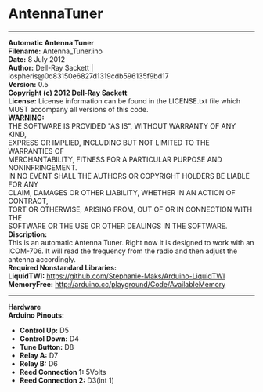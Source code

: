AntennaTuner
============
--------------------------------------------------------------------------------
__Automatic Antenna Tuner__  
__Filename:__ Antenna_Tuner.ino  
__Date:__ 8 July 2012  
__Author:__ Dell-Ray Sackett | lospheris@0d83150e6827d1319cdb596135f9bd17  
__Version:__ 0.5  
__Copyright (c) 2012 Dell-Ray Sackett__  
__License:__ License information can be found in the LICENSE.txt file which
  MUST accompany all versions of this code.  
__WARNING:__  
 THE SOFTWARE IS PROVIDED "AS IS", WITHOUT WARRANTY OF ANY KIND,  
 EXPRESS OR IMPLIED, INCLUDING BUT NOT LIMITED TO THE WARRANTIES OF  
 MERCHANTABILITY, FITNESS FOR A PARTICULAR PURPOSE AND NONINFRINGEMENT.  
 IN NO EVENT SHALL THE AUTHORS OR COPYRIGHT HOLDERS BE LIABLE FOR ANY  
 CLAIM, DAMAGES OR OTHER LIABILITY, WHETHER IN AN ACTION OF CONTRACT,  
 TORT OR OTHERWISE, ARISING FROM, OUT OF OR IN CONNECTION WITH THE  
 SOFTWARE OR THE USE OR OTHER DEALINGS IN THE SOFTWARE.  
__Discription:__  
  This is an automatic Antenna Tuner. Right now it is designed to work 
  with an ICOM-706. It will read the frequency from the radio and then
  adjust the antenna accordingly.  
__Required Nonstandard Libraries:__  
__LiquidTWI:__ https://github.com/Stephanie-Maks/Arduino-LiquidTWI  
__MemoryFree:__ http://arduino.cc/playground/Code/AvailableMemory  

--------------------------------------------------------------------------------
__Hardware__  
__Arduino Pinouts:__  
+ __Control Up:__ D5  
+ __Control Down:__ D4  
+ __Tune Button:__ D8  
+ __Relay A:__ D7  
+ __Relay B:__ D6  
+ __Reed Connection 1:__ 5Volts  
+ __Reed Connection 2:__ D3(int 1)  


